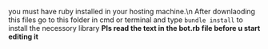 you must have ruby installed in your hosting machine.\n
 After downlaoding this files go to this folder in cmd or terminal and type `bundle install` to install the necessory library
 **Pls read the text in the bot.rb file before u start editing it**
